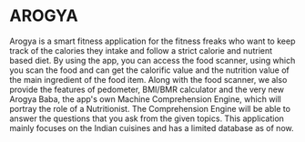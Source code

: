 # AROGYA
Arogya is a smart fitness application for the fitness freaks who want to keep track of the calories they intake and follow a strict calorie and nutrient based diet. By using the app, you can access the food scanner, using which you scan the food and can get the calorific value and the nutrition value of the main ingredient of the food item. Along with the food scanner, we also provide the features of pedometer, BMI/BMR calculator and the very new Arogya Baba, the app's own Machine Comprehension Engine, which will portray the role of a Nutritionist. The Comprehension Engine will be able to answer the questions that you ask from the given topics.
This application mainly focuses on the Indian cuisines and has a limited database as of now.  
